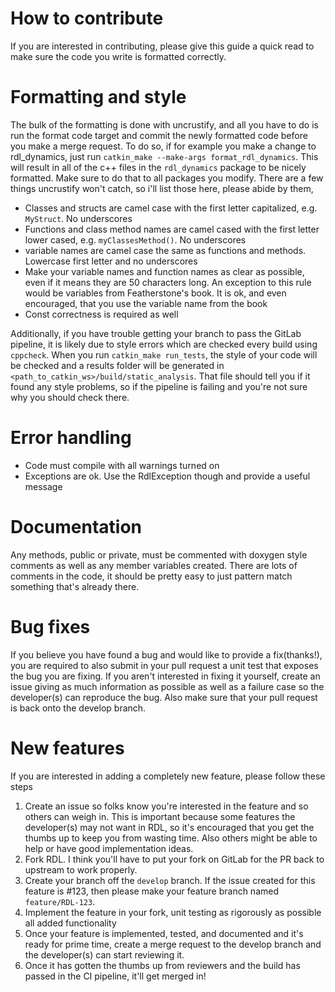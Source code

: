 # How to contribute
If you are interested in contributing, please give this guide a quick read to make sure the code you write is formatted correctly. 

# Formatting and style
The bulk of the formatting is done with uncrustify, and all you have to do is run the format code target and commit the newly formatted code before you make a
merge request. To do so, if for example you make a change to rdl_dynamics, just run `catkin_make --make-args format_rdl_dynamics`. This will result in all of the
c++ files in the `rdl_dynamics` package to be nicely formatted. Make sure to do that to all packages you modify. There are a few things uncrustify won't catch, so i'll list those here, please abide by them,
 - Classes and structs are camel case with the first letter capitalized, e.g. `MyStruct`. No underscores
 - Functions and class method names are camel cased with the first letter lower cased, e.g. `myClassesMethod()`. No underscores
 - variable names are camel case the same as functions and methods. Lowercase first letter and no underscores
 - Make your variable names and function names as clear as possible, even if it means they are 50 characters long. An exception to this rule would be variables from Featherstone's book. It is ok, and even encouraged, that you use the variable name from the book
 - Const correctness is required as well

Additionally, if you have trouble getting your branch to pass the GitLab pipeline, it is likely due to style errors which are checked 
every build using `cppcheck`. When you run `catkin_make run_tests`, the style of your code will be checked and a results folder will 
be generated in `<path_to_catkin_ws>/build/static_analysis`. That file should tell you if it found any style problems, so if the 
pipeline is failing and you're not sure why you should check there.

# Error handling
- Code must compile with all warnings turned on
- Exceptions are ok. Use the RdlException though and provide a useful message

# Documentation
Any methods, public or private, must be commented with doxygen style comments as well as any member variables created. There are lots of comments in the code, it should be pretty easy to just pattern match something that's already there.

# Bug fixes
If you believe you have found a bug and would like to provide a fix(thanks!), you are required to also submit in your pull request a unit test that exposes the bug you are fixing. If you aren't interested in fixing it yourself, create an issue giving as much information as possible as well as a failure case so the developer(s) can reproduce the bug. Also make sure that your pull request is back onto the develop branch.

# New features
If you are interested in adding a completely new feature, please follow these steps

1. Create an issue so folks know you're interested in the feature and so others can weigh in. This is important because some features the developer(s) may not want in RDL, so it's encouraged that you get the thumbs up to keep you from wasting time. Also others might be able to help or have good implementation ideas.
2. Fork RDL. I think you'll have to put your fork on GitLab for the PR back to upstream to work properly.
3. Create your branch off the `develop` branch. If the issue created for this feature is #123, then please make your feature branch named `feature/RDL-123`.
4. Implement the feature in your fork, unit testing as rigorously as possible all added functionality
5. Once your feature is implemented, tested, and documented and it's ready for prime time, create a merge request to the develop branch and the developer(s) can start reviewing it.
6. Once it has gotten the thumbs up from reviewers and the build has passed in the CI pipeline, it'll get merged in!